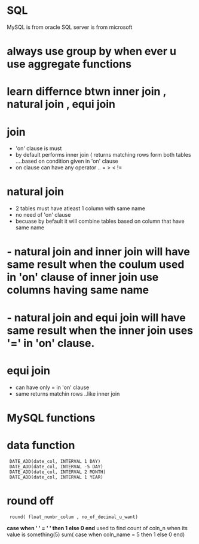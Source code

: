 # SQL

MySQL is from oracle
SQL server is from microsoft

# always use group by when ever u use aggregate functions

# learn differnce btwn inner join , natural join , equi join

# join
- 'on' clause is must
- by default performs inner join ( returns matching rows form both tables ....based on condition given in 'on' clause
- on clause can have any operator ..  = > < !=  

# natural join

- 2 tables must have atleast 1 column with same name
- no need of 'on' clause
- becuase by befault it will combine tables based on column that have same name

# - natural join and inner join will have same result when the coulum used in 'on' clause of inner join use columns having same name
# - natural join and equi join will have same result when the inner join uses '=' in 'on' clause.

# equi join

- can have only = in 'on' clause
- same returns matchin rows ..like inner join

# MySQL functions

# data function 
     DATE_ADD(date_col, INTERVAL 1 DAY)
     DATE_ADD(date_col, INTERVAL -5 DAY)
     DATE_ADD(date_col, INTERVAL 2 MONTH)
     DATE_ADD(date_col, INTERVAL 1 YEAR)
     
# round off
     round( float_numbr_colum , no_of_decimal_u_want)

 **case when ' ' = ' ' then 1 else 0 end**  used to find count of coln_n when its value is something(5)
     sum( case when coln_name = 5 then 1 else 0 end) 
     
     

